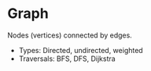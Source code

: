 # Graph
Nodes (vertices) connected by edges.
- Types: Directed, undirected, weighted
- Traversals: BFS, DFS, Dijkstra
